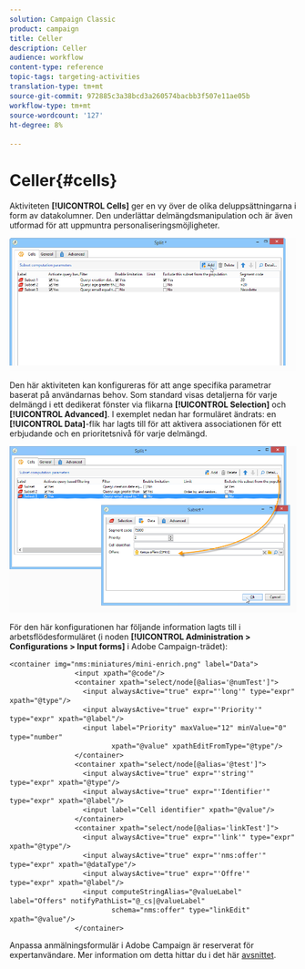 ```yaml
---
solution: Campaign Classic
product: campaign
title: Celler
description: Celler
audience: workflow
content-type: reference
topic-tags: targeting-activities
translation-type: tm+mt
source-git-commit: 972885c3a38bcd3a260574bacbb3f507e11ae05b
workflow-type: tm+mt
source-wordcount: '127'
ht-degree: 8%

---
```



# Celler{#cells}

Aktiviteten **[!UICONTROL Cells]** ger en vy över de olika deluppsättningarna i form av datakolumner. Den underlättar delmängdsmanipulation och är även utformad för att uppmuntra personaliseringsmöjligheter.

![](assets/wf_split_cells.png)

Den här aktiviteten kan konfigureras för att ange specifika parametrar baserat på användarnas behov. Som standard visas detaljerna för varje delmängd i ett dedikerat fönster via flikarna **[!UICONTROL Selection]** och **[!UICONTROL Advanced]**. I exemplet nedan har formuläret ändrats: en **[!UICONTROL Data]**-flik har lagts till för att aktivera associationen för ett erbjudande och en prioritetsnivå för varje delmängd.

![](assets/wf_split_cells_with_customization.png)

För den här konfigurationen har följande information lagts till i arbetsflödesformuläret (i noden **[!UICONTROL Administration > Configurations > Input forms]** i Adobe Campaign-trädet):

```
<container img="nms:miniatures/mini-enrich.png" label="Data">
                <input xpath="@code"/>
                <container xpath="select/node[@alias='@numTest']">
                  <input alwaysActive="true" expr="'long'" type="expr" xpath="@type"/>
                  <input alwaysActive="true" expr="'Priority'" type="expr" xpath="@label"/>
                  <input label="Priority" maxValue="12" minValue="0" type="number"
                         xpath="@value" xpathEditFromType="@type"/>
                </container>
                <container xpath="select/node[@alias='@test']">
                  <input alwaysActive="true" expr="'string'" type="expr" xpath="@type"/>
                  <input alwaysActive="true" expr="'Identifier'" type="expr" xpath="@label"/>
                  <input label="Cell identifier" xpath="@value"/>
                </container>
                <container xpath="select/node[@alias='linkTest']">
                  <input alwaysActive="true" expr="'link'" type="expr" xpath="@type"/>
                  <input alwaysActive="true" expr="'nms:offer'" type="expr" xpath="@dataType"/>
                  <input alwaysActive="true" expr="'Offre'" type="expr" xpath="@label"/>
                  <input computeStringAlias="@valueLabel" label="Offers" notifyPathList="@_cs|@valueLabel"
                         schema="nms:offer" type="linkEdit" xpath="@value"/>
                </container>
```

Anpassa anmälningsformulär i Adobe Campaign är reserverat för expertanvändare. Mer information om detta hittar du i det här [avsnittet](../../configuration/using/identifying-a-form.md).
